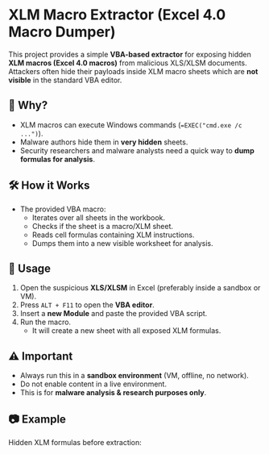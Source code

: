 # XLM Macro Extractor (Excel 4.0 Macro Dumper)

This project provides a simple **VBA-based extractor** for exposing hidden **XLM macros (Excel 4.0 macros)** from malicious XLS/XLSM documents.  
Attackers often hide their payloads inside XLM macro sheets which are **not visible** in the standard VBA editor.  

## 🚨 Why?
- XLM macros can execute Windows commands (`=EXEC("cmd.exe /c ...")`).
- Malware authors hide them in **very hidden** sheets.
- Security researchers and malware analysts need a quick way to **dump formulas for analysis**.

## 🛠️ How it Works
- The provided VBA macro:
  - Iterates over all sheets in the workbook.
  - Checks if the sheet is a macro/XLM sheet.
  - Reads cell formulas containing XLM instructions.
  - Dumps them into a new visible worksheet for analysis.

## 📌 Usage
1. Open the suspicious **XLS/XLSM** in Excel (preferably inside a sandbox or VM).
2. Press `ALT + F11` to open the **VBA editor**.
3. Insert a **new Module** and paste the provided VBA script.
4. Run the macro.  
   - It will create a new sheet with all exposed XLM formulas.

## ⚠️ Important
- Always run this in a **sandbox environment** (VM, offline, no network).  
- Do not enable content in a live environment.  
- This is for **malware analysis & research purposes only**.

## 📷 Example
Hidden XLM formulas before extraction:  
